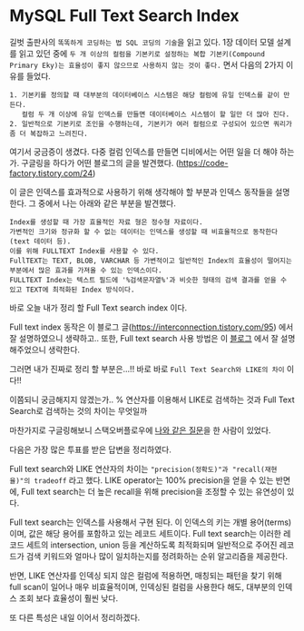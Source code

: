 # MySQL Full Text Search Index


길벗 출판사의 `똑똑하게 코딩하는 법 SQL 코딩의 기술`을 읽고 있다. 
1장 데이터 모델 설계를 읽고 있던 중에 
`두 개 이상의 컬럼을 기본키로 설정하는 복합 기본키(Compound Primary Eky)는 효율성이 좋지 않으므로 사용하지 않는 것이 좋다.` 면서 다음의 2가지 이유를 들었다.

```
1. 기본키를 정의할 때 대부분의 데이터베이스 시스템은 해당 컬럼에 유일 인덱스를 같이 만든다. 
   컬럼 두 개 이상에 유일 인덱스를 만들면 데이터베이스 시스템이 할 일만 더 많아 진다.
2. 일반적으로 기본키로 조인을 수행하는데, 기본키가 여러 컬럼으로 구성되어 있으면 쿼리가 좀 더 복잡하고 느려진다.
```

여기서 궁금증이 생겼다. 다중 컬럼 인덱스를 만들면 디비에서는 어떤 일을 더 해야 하는가.
구글링을 하다가 어떤 블로그의 글을 발견했다. (https://code-factory.tistory.com/24)

이 글은 인덱스를 효과적으로 사용하기 위해 생각해야 할 부분과 인덱스 동작들을 설명한다.
그 중에서 나는 아래와 같은 부분을 발견했다.
```
Index를 생성할 때 가장 효율적인 자료 형은 정수형 자료이다.
가변적인 크기와 정규화 할 수 없는 데이터는 인덱스를 생성할 때 비효율적으로 동작한다(text 데이터 등).
이를 위해 FULLTEXT Index를 사용할 수 있다.
FullTEXT는 TEXT, BLOB, VARCHAR 등 가변적이고 일반적인 Index의 효율성이 떨어지는 부분에서 많은 효과를 가져올 수 있는 인덱스이다.
FULLTEXT Index는 텍스트 필드에 '%검색문자열%'과 비슷한 형태의 검색 결과를 얻을 수 있고 TEXT에 최적화된 Index 방식이다.
```

바로 오늘 내가 정리 할 Full Text search index 이다.

Full text index 동작은 이 블로그 글(https://interconnection.tistory.com/95) 에서 잘 설명하였으니 생략하고..
또한, Full text search 사용 방법은 이 [블로그](https://kmongcom.wordpress.com/2014/03/28/mysql-%ED%92%80-%ED%85%8D%EC%8A%A4%ED%8A%B8fulltext-%EA%B2%80%EC%83%89%ED%95%98%EA%B8%B0/) 에서 잘 설명해주었으니 생략한다.

그러면 내가 진짜로 정리 할 부분은...!!
바로 바로 `Full Text Search와 LIKE의 차이` 이다!!

이쯤되니 궁금해지지 않겠는가.. % 연산자를 이용해서 LIKE로 검색하는 것과 Full Text Search로 검색하는 것의 차이는 무엇일까

마찬가지로 구글링해보니 스택오버플로우에 [나와 같은 질문](https://stackoverflow.com/questions/224714/what-is-full-text-search-vs-like)을 한 사람이 있었다.

다음은 가장 많은 투표를 받은 답변을 정리하였다.

Full text search와 LIKE 연산자의 차이는 `"precision(정확도)"과 "recall(재현율)"의 tradeoff` 라고 했다.
LIKE operator는 100% precision을 얻을 수 있는 반면에, Full text search는 더 높은 recall을 위해 precision을 조정할 수 있는 유연성이 있다.

Full text search는 인덱스를 사용해서 구현 된다. 이 인덱스의 키는 개별 용어(terms)이며, 값은 해당 용어를 포함하고 있는 레코드 세트이다.
Full text search는 이러한 레코드 세트의 intersection, union 등을 계산하도록 최적화되며 일반적으로 주어진 레코드가 검색 키워드와 얼마나 많이 일치하는지를 정려화하는 순위 알고리즘을 제공한다.

반면, LIKE 연산자를 인덱싱 되지 않은 컬럼에 적용하면, 매칭되는 패턴을 찾기 위해 full scan이 일어나 매우 비효율적이며,
인덱싱된 컬럼을 사용한다 해도, 대부분의 인덱스 조회 보다 효율성이 훨씬 낮다.

또 다른 특성은 내일 이어서 정리하겠다.
